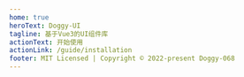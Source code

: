 ```yaml
---
home: true
heroText: Doggy-UI
tagline: 基于Vue3的UI组件库
actionText: 开始使用
actionLink: /guide/installation
footer: MIT Licensed | Copyright © 2022-present Doggy-068
---
```

